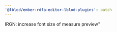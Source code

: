 ```yaml
---
'@lblod/ember-rdfa-editor-lblod-plugins': patch
---
```


IRGN: increase font size of measure preview"
